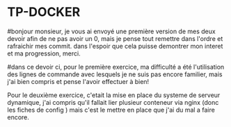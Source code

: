 # TP-DOCKER

#bonjour monsieur, je vous ai envoyé une première version de mes deux devoir afin de ne pas avoir un 0, mais je pense tout remettre dans l'ordre et rafraichir mes commit.
dans l'espoir que cela puisse demontrer mon interet et ma progression, merci.


#dans ce devoir ci, pour le première exercice, ma difficulté a été l'utilisation des lignes de commande avec lesquels je ne suis pas encore familier, mais j'ai bien compris et pense l'avoir effectuer à bien!

Pour le deuxième exercice, c'etait la mise en place du systeme de serveur dynamique, j'ai compris qu'il fallait lier plusieur conteneur via nginx (donc les fiches de config ) mais c'est le mettre en place que j'ai du mal a faire encore.
